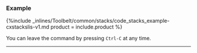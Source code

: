 <!--  usedin: [ _legacy_docker/Toolbelt/stacks-v1.md, _maestro/Toolbelt/stacks-v1.md, _node/toolbelt/stacks-v1.md, _rails/Toolbelt/stacks-v1.md] -->


### Example



{%include _inlines/Toolbelt/common/stacks/code_stacks_example-cxstackslis-v1.md  product = include.product %}

You can leave the command by pressing `Ctrl-C` at any time.

* * *

